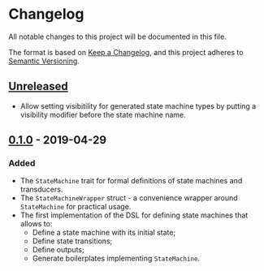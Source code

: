 # Changelog
All notable changes to this project will be documented in this file.

The format is based on [Keep a Changelog][keepachangelog], and this project
adheres to [Semantic Versioning][semver].

## [Unreleased]
* Allow setting visibitility for generated state machine types by putting a
  visibility modifier before the state machine name.

## [0.1.0] - 2019-04-29
### Added
* The `StateMachine` trait for formal definitions of state machines and
  transducers.
* The `StateMachineWrapper` struct - a convenience wrapper around `StateMachine`
  for practical usage.
* The first implementation of the DSL for defining state machines that allows
  to:
  * Define a state machine with its initial state;
  * Define state transitions;
  * Define outputs;
  * Generate boilerplates implementing `StateMachine`.

[keepachangelog]: https://keepachangelog.com/en/1.0.0/
[semver]: https://semver.org/spec/v2.0.0.html

[Unreleased]: https://github.com/eugene-babichenko/rust-fsm/compare/v0.1.0...HEAD
[0.1.0]: https://github.com/eugene-babichenko/rust-fsm/releases/tag/v0.1.0
